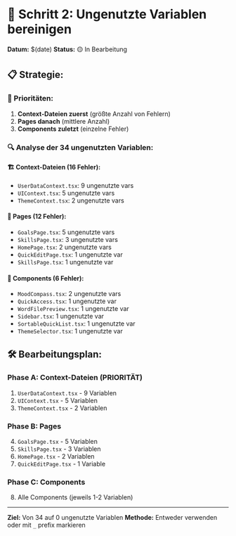 # 🧹 Schritt 2: Ungenutzte Variablen bereinigen

**Datum:** $(date)
**Status:** 🟡 In Bearbeitung

## 📋 Strategie:

### 🎯 Prioritäten:

1. **Context-Dateien zuerst** (größte Anzahl von Fehlern)
2. **Pages danach** (mittlere Anzahl)
3. **Components zuletzt** (einzelne Fehler)

### 🔍 Analyse der 34 ungenutzten Variablen:

#### 🏗️ **Context-Dateien (16 Fehler):**

- `UserDataContext.tsx`: 9 ungenutzte vars
- `UIContext.tsx`: 5 ungenutzte vars
- `ThemeContext.tsx`: 2 ungenutzte vars

#### 📄 **Pages (12 Fehler):**

- `GoalsPage.tsx`: 5 ungenutzte vars
- `SkillsPage.tsx`: 3 ungenutzte vars
- `HomePage.tsx`: 2 ungenutzte vars
- `QuickEditPage.tsx`: 1 ungenutzte var
- `SkillsPage.tsx`: 1 ungenutzte var

#### 🧩 **Components (6 Fehler):**

- `MoodCompass.tsx`: 2 ungenutzte vars
- `QuickAccess.tsx`: 1 ungenutzte var
- `WordFilePreview.tsx`: 1 ungenutzte var
- `Sidebar.tsx`: 1 ungenutzte var
- `SortableQuickList.tsx`: 1 ungenutzte var
- `ThemeSelector.tsx`: 1 ungenutzte var

## 🛠️ Bearbeitungsplan:

### Phase A: Context-Dateien (PRIORITÄT)

1. `UserDataContext.tsx` - 9 Variablen
2. `UIContext.tsx` - 5 Variablen
3. `ThemeContext.tsx` - 2 Variablen

### Phase B: Pages

4. `GoalsPage.tsx` - 5 Variablen
5. `SkillsPage.tsx` - 3 Variablen
6. `HomePage.tsx` - 2 Variablen
7. `QuickEditPage.tsx` - 1 Variable

### Phase C: Components

8. Alle Components (jeweils 1-2 Variablen)

---

**Ziel:** Von 34 auf 0 ungenutzte Variablen
**Methode:** Entweder verwenden oder mit `_` prefix markieren
